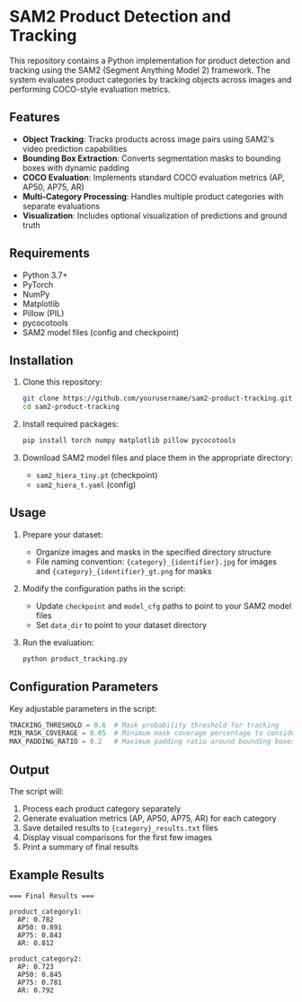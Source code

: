 # SAM2 Product Detection and Tracking

This repository contains a Python implementation for product detection and tracking using the SAM2 (Segment Anything Model 2) framework. The system evaluates product categories by tracking objects across images and performing COCO-style evaluation metrics.

## Features

- **Object Tracking**: Tracks products across image pairs using SAM2's video prediction capabilities
- **Bounding Box Extraction**: Converts segmentation masks to bounding boxes with dynamic padding
- **COCO Evaluation**: Implements standard COCO evaluation metrics (AP, AP50, AP75, AR)
- **Multi-Category Processing**: Handles multiple product categories with separate evaluations
- **Visualization**: Includes optional visualization of predictions and ground truth

## Requirements

- Python 3.7+
- PyTorch
- NumPy
- Matplotlib
- Pillow (PIL)
- pycocotools
- SAM2 model files (config and checkpoint)

## Installation

1. Clone this repository:
   ```bash
   git clone https://github.com/yourusername/sam2-product-tracking.git
   cd sam2-product-tracking
   ```

2. Install required packages:
   ```bash
   pip install torch numpy matplotlib pillow pycocotools
   ```

3. Download SAM2 model files and place them in the appropriate directory:
   - `sam2_hiera_tiny.pt` (checkpoint)
   - `sam2_hiera_t.yaml` (config)

## Usage

1. Prepare your dataset:
   - Organize images and masks in the specified directory structure
   - File naming convention: `{category}_{identifier}.jpg` for images and `{category}_{identifier}_gt.png` for masks

2. Modify the configuration paths in the script:
   - Update `checkpoint` and `model_cfg` paths to point to your SAM2 model files
   - Set `data_dir` to point to your dataset directory

3. Run the evaluation:
   ```bash
   python product_tracking.py
   ```

## Configuration Parameters

Key adjustable parameters in the script:

```python
TRACKING_THRESHOLD = 0.6  # Mask probability threshold for tracking
MIN_MASK_COVERAGE = 0.05  # Minimum mask coverage percentage to consider valid
MAX_PADDING_RATIO = 0.2   # Maximum padding ratio around bounding boxes
```

## Output

The script will:
1. Process each product category separately
2. Generate evaluation metrics (AP, AP50, AP75, AR) for each category
3. Save detailed results to `{category}_results.txt` files
4. Display visual comparisons for the first few images
5. Print a summary of final results

## Example Results

```
=== Final Results ===

product_category1:
  AP: 0.782
  AP50: 0.891
  AP75: 0.843
  AR: 0.812

product_category2:
  AP: 0.723
  AP50: 0.845
  AP75: 0.781
  AR: 0.792
```
